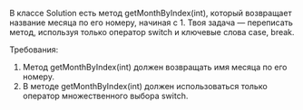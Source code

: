 
В классе Solution есть метод getMonthByIndex(int), который возвращает название месяца по его номеру, начиная с 1. Твоя задача &mdash; переписать
метод, используя только оператор switch и ключевые слова case, break.


Требования:
1.	Метод getMonthByIndex(int) должен возвращать имя месяца по его номеру.
2.	В методе getMonthByIndex(int) должен использоваться только оператор множественного выбора switch.


